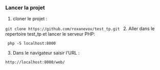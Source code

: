 ### Lancer la projet

1. cloner le projet : 

``` git clone https://github.com/roxanevov/test_tp.git  ```
2. Aller dans le repertoire test_tp et lancer le serveur PHP:

``` php -S localhost:8000```

3. Dans le navigateur saisir l'URL : 

 ```http://localhost:8000/web/```
 
 